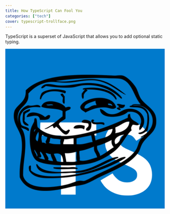 ```yaml
---
title: How TypeScript Can Fool You
categories: ["tech"]
cover: typescript-trollface.png
---
```


TypeScript is a superset of JavaScript that allows you to add optional static typing.

![typescript-trollface](./typescript-trollface.png)
